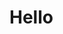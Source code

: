 <!DOCTYPE html>
<html lang="ru">
    <head>
        <meta charset="utf-8">
        <title>Hello</title>
    </head>
    <body>
        <h1>Hello</h1>
    </body>
</html>
